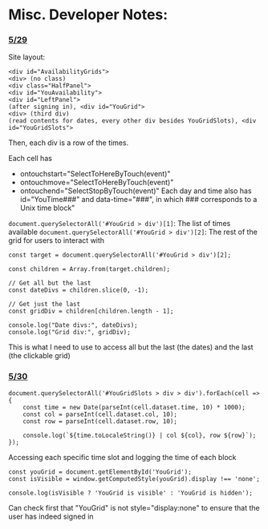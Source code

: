 <h1>Misc. Developer Notes:</h1>

<u><h3>5/29</h3></u>

Site layout:
```
<div id="AvailabilityGrids">
<div> (no class)
<div class="HalfPanel">
<div id="YouAvailability">
<div id="LeftPanel">
(after signing in), <div id="YouGrid">
<div> (third div)
(read contents for dates, every other div besides YouGridSlots), <div id="YouGridSlots">
```

Then, each div is a row of the times.

Each cell has 
- ontouchstart="SelectToHereByTouch(event)"
- ontouchmove="SelectToHereByTouch(event)"
- ontouchend="SelectStopByTouch(event)"
Each day and time also has id="YouTime###" and data-time="###", in which ### corresponds to a Unix time block"

`document.querySelectorAll('#YouGrid > div')[1]`: The list of times available
`document.querySelectorAll('#YouGrid > div')[2]`: The rest of the grid for users to interact with
```
const target = document.querySelectorAll('#YouGrid > div')[2];

const children = Array.from(target.children);

// Get all but the last
const dateDivs = children.slice(0, -1);

// Get just the last
const gridDiv = children[children.length - 1];

console.log("Date divs:", dateDivs);
console.log("Grid div:", gridDiv);
```

This is what I need to use to access all but the last (the dates) and the last (the clickable grid)

<u><h3>5/30</h3></u>

```
document.querySelectorAll('#YouGridSlots > div > div').forEach(cell => {
    const time = new Date(parseInt(cell.dataset.time, 10) * 1000);
    const col = parseInt(cell.dataset.col, 10);
    const row = parseInt(cell.dataset.row, 10);

    console.log(`${time.toLocaleString()} | col ${col}, row ${row}`);
});

```

Accessing each specific time slot and logging the time of each block

```
const youGrid = document.getElementById('YouGrid');
const isVisible = window.getComputedStyle(youGrid).display !== 'none';

console.log(isVisible ? 'YouGrid is visible' : 'YouGrid is hidden');
```

Can check first that "YouGrid" is not style="display:none" to ensure that the user has indeed signed in
